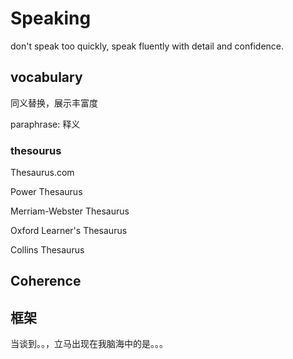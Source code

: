 # Speaking

don't speak too quickly, speak fluently with detail and confidence.

## vocabulary

同义替换，展示丰富度

paraphrase: 释义

### thesourus

Thesaurus.com

Power Thesaurus

Merriam-Webster Thesaurus

Oxford Learner's Thesaurus

Collins Thesaurus 

## Coherence

## 框架

当谈到。。，立马出现在我脑海中的是。。。

